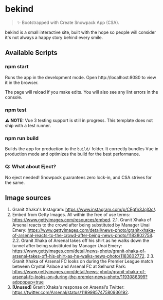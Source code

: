 # bekind

> ✨ Bootstrapped with Create Snowpack App (CSA).

bekind is a small interactive site, built with the hope so people will consider it's not always a happy story behind every smile.

## Available Scripts

### npm start

Runs the app in the development mode.
Open http://localhost:8080 to view it in the browser.

The page will reload if you make edits.
You will also see any lint errors in the console.

### npm test

**⚠️ NOTE:** Vue 3 testing support is still in progress. This template does not ship with a test runner.

### npm run build

Builds the app for production to the `build/` folder.
It correctly bundles Vue in production mode and optimizes the build for the best performance.

### Q: What about Eject?

No eject needed! Snowpack guarantees zero lock-in, and CSA strives for the same.

## Image sources

1. Granit Xhaka's Instagram: https://www.instagram.com/p/CEgfn3JqlQc/.
2. Embed from Getty Images. All within the free of use terms: https://www.gettyimages.com/resources/embed.
   2.1. Granit Xhaka of Arsenal reacts to the crowd after being substituted by Manager Unai Emery: https://www.gettyimages.com/detail/news-photo/granit-xhaka-of-arsenal-reacts-to-the-crowd-after-being-news-photo/1183802758.
   2.2. Granit Xhaka of Arsenal takes off his shirt as he walks down the tunnel after being substituted by Manager Unai Emery: https://www.gettyimages.com/detail/news-photo/granit-xhaka-of-arsenal-takes-off-his-shirt-as-he-walks-news-photo/1183802772.
   2.3. Granit Xhaka of Arsenal FC looks on during the Premier League match between Crystal Palace and Arsenal FC at Selhurst Park: https://www.gettyimages.com/detail/news-photo/granit-xhaka-of-arsenal-fc-looks-on-during-the-premier-news-photo/1193086399?adppopup=true
3. **[Unused]** Granit Xhaka's response on Arsenal's Twitter: https://twitter.com/Arsenal/status/1189985747580936192.
